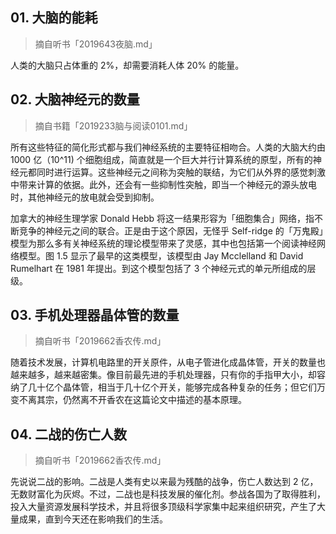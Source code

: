 ## 01. 大脑的能耗
> 摘自听书「2019643夜脑.md」

人类的大脑只占体重的 2%，却需要消耗人体 20% 的能量。

## 02. 大脑神经元的数量
> 摘自书籍「2019233脑与阅读0101.md」

所有这些特征的简化形式都与我们神经系统的主要特征相吻合。人类的大脑大约由 1000 亿（10^11) 个细胞组成，简直就是一个巨大并行计算系统的原型，所有的神经元都同时进行运算。这些神经元之间称为突触的联结，为它们从外界的感觉刺激中带来计算的依据。此外，还会有一些抑制性突触，即当一个神经元的源头放电时，其他神经元的放电就会受到抑制。

加拿大的神经生理学家 Donald Hebb 将这一结果形容为「细胞集合」网络，指不断竞争的神经元之间的联合。正是由于这个原因，无怪乎 Self-ridge 的「万鬼殿」模型为那么多有关神经系统的理论模型带来了灵感，其中也包括第一个阅读神经网络模型。图 1.5 显示了最早的这类模型，该模型由 Jay Mcclelland 和 David Rumelhart 在 1981 年提出。到这个模型包括了 3 个神经元式的单元所组成的层级。

## 03. 手机处理器晶体管的数量
> 摘自听书「2019662香农传.md」

随着技术发展，计算机电路里的开关原件，从电子管进化成晶体管，开关的数量也越来越多，越来越密集。像目前最先进的手机处理器，只有你的手指甲大小，却容纳了几十亿个晶体管，相当于几十亿个开关，能够完成各种复杂的任务；但它们万变不离其宗，仍然离不开香农在这篇论文中描述的基本原理。

## 04. 二战的伤亡人数
> 摘自听书「2019662香农传.md」

先说说二战的影响。二战是人类有史以来最为残酷的战争，伤亡人数达到 2 亿，无数财富化为灰烬。不过，二战也是科技发展的催化剂。参战各国为了取得胜利，投入大量资源发展科学技术，并且将很多顶级科学家集中起来组织研究，产生了大量成果，直到今天还在影响我们的生活。